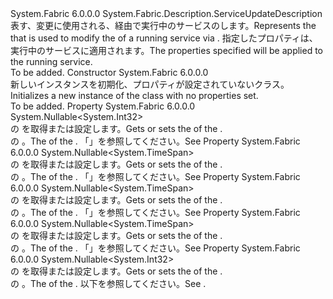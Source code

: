 <Type Name="StatefulServiceUpdateDescription" FullName="System.Fabric.Description.StatefulServiceUpdateDescription">
  <TypeSignature Language="C#" Value="public sealed class StatefulServiceUpdateDescription : System.Fabric.Description.ServiceUpdateDescription" />
  <TypeSignature Language="ILAsm" Value=".class public auto ansi sealed beforefieldinit StatefulServiceUpdateDescription extends System.Fabric.Description.ServiceUpdateDescription" />
  <TypeSignature Language="DocId" Value="T:System.Fabric.Description.StatefulServiceUpdateDescription" />
  <TypeSignature Language="VB.NET" Value="Public NotInheritable Class StatefulServiceUpdateDescription&#xA;Inherits ServiceUpdateDescription" />
  <TypeSignature Language="F#" Value="type StatefulServiceUpdateDescription = class&#xA;    inherit ServiceUpdateDescription" />
  <AssemblyInfo>
    <AssemblyName>System.Fabric</AssemblyName>
    <AssemblyVersion>6.0.0.0</AssemblyVersion>
  </AssemblyInfo>
  <Base>
    <BaseTypeName>System.Fabric.Description.ServiceUpdateDescription</BaseTypeName>
  </Base>
  <Interfaces />
  <Docs>
    <summary>
      <para><span data-ttu-id="6282b-101">表す、<see cref="T:System.Fabric.Description.StatefulServiceUpdateDescription" />変更に使用される、<see cref="T:System.Fabric.Description.StatefulServiceDescription" />経由で実行中のサービスの<see cref="M:System.Fabric.FabricClient.ServiceManagementClient.UpdateServiceAsync(System.Uri,System.Fabric.Description.ServiceUpdateDescription)" />します。</span><span class="sxs-lookup"><span data-stu-id="6282b-101">Represents the <see cref="T:System.Fabric.Description.StatefulServiceUpdateDescription" /> that is used to modify the <see cref="T:System.Fabric.Description.StatefulServiceDescription" /> of a running service via <see cref="M:System.Fabric.FabricClient.ServiceManagementClient.UpdateServiceAsync(System.Uri,System.Fabric.Description.ServiceUpdateDescription)" />.</span></span> <span data-ttu-id="6282b-102">指定したプロパティは、実行中のサービスに適用されます。</span><span class="sxs-lookup"><span data-stu-id="6282b-102">The properties specified will be applied to the running service.</span></span></para>
    </summary>
    <remarks>To be added.</remarks>
  </Docs>
  <Members>
    <Member MemberName=".ctor">
      <MemberSignature Language="C#" Value="public StatefulServiceUpdateDescription ();" />
      <MemberSignature Language="ILAsm" Value=".method public hidebysig specialname rtspecialname instance void .ctor() cil managed" />
      <MemberSignature Language="DocId" Value="M:System.Fabric.Description.StatefulServiceUpdateDescription.#ctor" />
      <MemberSignature Language="VB.NET" Value="Public Sub New ()" />
      <MemberType>Constructor</MemberType>
      <AssemblyInfo>
        <AssemblyName>System.Fabric</AssemblyName>
        <AssemblyVersion>6.0.0.0</AssemblyVersion>
      </AssemblyInfo>
      <Parameters />
      <Docs>
        <summary>
          <para><span data-ttu-id="6282b-103">新しいインスタンスを初期化、<see cref="T:System.Fabric.Description.StatefulServiceUpdateDescription" />プロパティが設定されていないクラス。</span><span class="sxs-lookup"><span data-stu-id="6282b-103">Initializes a new instance of the <see cref="T:System.Fabric.Description.StatefulServiceUpdateDescription" /> class with no properties set.</span></span></para>
        </summary>
        <remarks>To be added.</remarks>
      </Docs>
    </Member>
    <Member MemberName="MinReplicaSetSize">
      <MemberSignature Language="C#" Value="public Nullable&lt;int&gt; MinReplicaSetSize { get; set; }" />
      <MemberSignature Language="ILAsm" Value=".property instance valuetype System.Nullable`1&lt;int32&gt; MinReplicaSetSize" />
      <MemberSignature Language="DocId" Value="P:System.Fabric.Description.StatefulServiceUpdateDescription.MinReplicaSetSize" />
      <MemberSignature Language="VB.NET" Value="Public Property MinReplicaSetSize As Nullable(Of Integer)" />
      <MemberSignature Language="F#" Value="member this.MinReplicaSetSize : Nullable&lt;int&gt; with get, set" Usage="System.Fabric.Description.StatefulServiceUpdateDescription.MinReplicaSetSize" />
      <MemberType>Property</MemberType>
      <AssemblyInfo>
        <AssemblyName>System.Fabric</AssemblyName>
        <AssemblyVersion>6.0.0.0</AssemblyVersion>
      </AssemblyInfo>
      <ReturnValue>
        <ReturnType>System.Nullable&lt;System.Int32&gt;</ReturnType>
      </ReturnValue>
      <Docs>
        <summary>
          <para><span data-ttu-id="6282b-104"><see cref="T:System.Fabric.Description.StatefulServiceUpdateDescription" /> の <see cref="P:System.Fabric.Description.StatefulServiceUpdateDescription.MinReplicaSetSize" /> を取得または設定します。</span><span class="sxs-lookup"><span data-stu-id="6282b-104">Gets or sets the <see cref="P:System.Fabric.Description.StatefulServiceUpdateDescription.MinReplicaSetSize" /> of the <see cref="T:System.Fabric.Description.StatefulServiceUpdateDescription" />.</span></span></para>
        </summary>
        <value>
          <para><span data-ttu-id="6282b-105"><see cref="P:System.Fabric.Description.StatefulServiceUpdateDescription.MinReplicaSetSize" /> の <see cref="T:System.Fabric.Description.StatefulServiceUpdateDescription" />。</span><span class="sxs-lookup"><span data-stu-id="6282b-105">The <see cref="P:System.Fabric.Description.StatefulServiceUpdateDescription.MinReplicaSetSize" /> of the <see cref="T:System.Fabric.Description.StatefulServiceUpdateDescription" />.</span></span></para>
        </value>
        <remarks>
          <para><span data-ttu-id="6282b-106">「<see cref="P:System.Fabric.Description.StatefulServiceDescription.MinReplicaSetSize" />」を参照してください。</span><span class="sxs-lookup"><span data-stu-id="6282b-106">See <see cref="P:System.Fabric.Description.StatefulServiceDescription.MinReplicaSetSize" /></span></span></para>
        </remarks>
      </Docs>
    </Member>
    <Member MemberName="QuorumLossWaitDuration">
      <MemberSignature Language="C#" Value="public Nullable&lt;TimeSpan&gt; QuorumLossWaitDuration { get; set; }" />
      <MemberSignature Language="ILAsm" Value=".property instance valuetype System.Nullable`1&lt;valuetype System.TimeSpan&gt; QuorumLossWaitDuration" />
      <MemberSignature Language="DocId" Value="P:System.Fabric.Description.StatefulServiceUpdateDescription.QuorumLossWaitDuration" />
      <MemberSignature Language="VB.NET" Value="Public Property QuorumLossWaitDuration As Nullable(Of TimeSpan)" />
      <MemberSignature Language="F#" Value="member this.QuorumLossWaitDuration : Nullable&lt;TimeSpan&gt; with get, set" Usage="System.Fabric.Description.StatefulServiceUpdateDescription.QuorumLossWaitDuration" />
      <MemberType>Property</MemberType>
      <AssemblyInfo>
        <AssemblyName>System.Fabric</AssemblyName>
        <AssemblyVersion>6.0.0.0</AssemblyVersion>
      </AssemblyInfo>
      <ReturnValue>
        <ReturnType>System.Nullable&lt;System.TimeSpan&gt;</ReturnType>
      </ReturnValue>
      <Docs>
        <summary>
          <para><span data-ttu-id="6282b-107"><see cref="T:System.Fabric.Description.StatefulServiceUpdateDescription" /> の <see cref="P:System.Fabric.Description.StatefulServiceUpdateDescription.QuorumLossWaitDuration" /> を取得または設定します。</span><span class="sxs-lookup"><span data-stu-id="6282b-107">Gets or sets the <see cref="P:System.Fabric.Description.StatefulServiceUpdateDescription.QuorumLossWaitDuration" /> of the <see cref="T:System.Fabric.Description.StatefulServiceUpdateDescription" />.</span></span></para>
        </summary>
        <value>
          <para><span data-ttu-id="6282b-108"><see cref="P:System.Fabric.Description.StatefulServiceUpdateDescription.QuorumLossWaitDuration" /> の <see cref="T:System.Fabric.Description.StatefulServiceUpdateDescription" />。</span><span class="sxs-lookup"><span data-stu-id="6282b-108">The <see cref="P:System.Fabric.Description.StatefulServiceUpdateDescription.QuorumLossWaitDuration" /> of the <see cref="T:System.Fabric.Description.StatefulServiceUpdateDescription" />.</span></span></para>
        </value>
        <remarks>
          <para><span data-ttu-id="6282b-109">「<see cref="P:System.Fabric.Description.StatefulServiceDescription.QuorumLossWaitDuration" />」を参照してください。</span><span class="sxs-lookup"><span data-stu-id="6282b-109">See <see cref="P:System.Fabric.Description.StatefulServiceDescription.QuorumLossWaitDuration" /></span></span></para>
        </remarks>
      </Docs>
    </Member>
    <Member MemberName="ReplicaRestartWaitDuration">
      <MemberSignature Language="C#" Value="public Nullable&lt;TimeSpan&gt; ReplicaRestartWaitDuration { get; set; }" />
      <MemberSignature Language="ILAsm" Value=".property instance valuetype System.Nullable`1&lt;valuetype System.TimeSpan&gt; ReplicaRestartWaitDuration" />
      <MemberSignature Language="DocId" Value="P:System.Fabric.Description.StatefulServiceUpdateDescription.ReplicaRestartWaitDuration" />
      <MemberSignature Language="VB.NET" Value="Public Property ReplicaRestartWaitDuration As Nullable(Of TimeSpan)" />
      <MemberSignature Language="F#" Value="member this.ReplicaRestartWaitDuration : Nullable&lt;TimeSpan&gt; with get, set" Usage="System.Fabric.Description.StatefulServiceUpdateDescription.ReplicaRestartWaitDuration" />
      <MemberType>Property</MemberType>
      <AssemblyInfo>
        <AssemblyName>System.Fabric</AssemblyName>
        <AssemblyVersion>6.0.0.0</AssemblyVersion>
      </AssemblyInfo>
      <ReturnValue>
        <ReturnType>System.Nullable&lt;System.TimeSpan&gt;</ReturnType>
      </ReturnValue>
      <Docs>
        <summary>
          <para><span data-ttu-id="6282b-110"><see cref="T:System.Fabric.Description.StatefulServiceUpdateDescription" /> の <see cref="P:System.Fabric.Description.StatefulServiceUpdateDescription.ReplicaRestartWaitDuration" /> を取得または設定します。</span><span class="sxs-lookup"><span data-stu-id="6282b-110">Gets or sets the <see cref="P:System.Fabric.Description.StatefulServiceUpdateDescription.ReplicaRestartWaitDuration" /> of the <see cref="T:System.Fabric.Description.StatefulServiceUpdateDescription" />.</span></span></para>
        </summary>
        <value>
          <para><span data-ttu-id="6282b-111"><see cref="P:System.Fabric.Description.StatefulServiceUpdateDescription.ReplicaRestartWaitDuration" /> の <see cref="T:System.Fabric.Description.StatefulServiceUpdateDescription" />。</span><span class="sxs-lookup"><span data-stu-id="6282b-111">The <see cref="P:System.Fabric.Description.StatefulServiceUpdateDescription.ReplicaRestartWaitDuration" /> of the <see cref="T:System.Fabric.Description.StatefulServiceUpdateDescription" />.</span></span></para>
        </value>
        <remarks>
          <para><span data-ttu-id="6282b-112">「<see cref="P:System.Fabric.Description.StatefulServiceDescription.ReplicaRestartWaitDuration" />」を参照してください。</span><span class="sxs-lookup"><span data-stu-id="6282b-112">See <see cref="P:System.Fabric.Description.StatefulServiceDescription.ReplicaRestartWaitDuration" /></span></span></para>
        </remarks>
      </Docs>
    </Member>
    <Member MemberName="StandByReplicaKeepDuration">
      <MemberSignature Language="C#" Value="public Nullable&lt;TimeSpan&gt; StandByReplicaKeepDuration { get; set; }" />
      <MemberSignature Language="ILAsm" Value=".property instance valuetype System.Nullable`1&lt;valuetype System.TimeSpan&gt; StandByReplicaKeepDuration" />
      <MemberSignature Language="DocId" Value="P:System.Fabric.Description.StatefulServiceUpdateDescription.StandByReplicaKeepDuration" />
      <MemberSignature Language="VB.NET" Value="Public Property StandByReplicaKeepDuration As Nullable(Of TimeSpan)" />
      <MemberSignature Language="F#" Value="member this.StandByReplicaKeepDuration : Nullable&lt;TimeSpan&gt; with get, set" Usage="System.Fabric.Description.StatefulServiceUpdateDescription.StandByReplicaKeepDuration" />
      <MemberType>Property</MemberType>
      <AssemblyInfo>
        <AssemblyName>System.Fabric</AssemblyName>
        <AssemblyVersion>6.0.0.0</AssemblyVersion>
      </AssemblyInfo>
      <ReturnValue>
        <ReturnType>System.Nullable&lt;System.TimeSpan&gt;</ReturnType>
      </ReturnValue>
      <Docs>
        <summary>
          <para><span data-ttu-id="6282b-113"><see cref="T:System.Fabric.Description.StatefulServiceUpdateDescription" /> の <see cref="P:System.Fabric.Description.StatefulServiceUpdateDescription.StandByReplicaKeepDuration" /> を取得または設定します。</span><span class="sxs-lookup"><span data-stu-id="6282b-113">Gets or sets the <see cref="P:System.Fabric.Description.StatefulServiceUpdateDescription.StandByReplicaKeepDuration" /> of the <see cref="T:System.Fabric.Description.StatefulServiceUpdateDescription" />.</span></span></para>
        </summary>
        <value>
          <para><span data-ttu-id="6282b-114"><see cref="P:System.Fabric.Description.StatefulServiceUpdateDescription.StandByReplicaKeepDuration" /> の <see cref="T:System.Fabric.Description.StatefulServiceUpdateDescription" />。</span><span class="sxs-lookup"><span data-stu-id="6282b-114">The <see cref="P:System.Fabric.Description.StatefulServiceUpdateDescription.StandByReplicaKeepDuration" /> of the <see cref="T:System.Fabric.Description.StatefulServiceUpdateDescription" />.</span></span></para>
        </value>
        <remarks>
          <para><span data-ttu-id="6282b-115">「<see cref="P:System.Fabric.Description.StatefulServiceUpdateDescription.StandByReplicaKeepDuration" />」を参照してください。</span><span class="sxs-lookup"><span data-stu-id="6282b-115">See <see cref="P:System.Fabric.Description.StatefulServiceUpdateDescription.StandByReplicaKeepDuration" /></span></span></para>
        </remarks>
      </Docs>
    </Member>
    <Member MemberName="TargetReplicaSetSize">
      <MemberSignature Language="C#" Value="public Nullable&lt;int&gt; TargetReplicaSetSize { get; set; }" />
      <MemberSignature Language="ILAsm" Value=".property instance valuetype System.Nullable`1&lt;int32&gt; TargetReplicaSetSize" />
      <MemberSignature Language="DocId" Value="P:System.Fabric.Description.StatefulServiceUpdateDescription.TargetReplicaSetSize" />
      <MemberSignature Language="VB.NET" Value="Public Property TargetReplicaSetSize As Nullable(Of Integer)" />
      <MemberSignature Language="F#" Value="member this.TargetReplicaSetSize : Nullable&lt;int&gt; with get, set" Usage="System.Fabric.Description.StatefulServiceUpdateDescription.TargetReplicaSetSize" />
      <MemberType>Property</MemberType>
      <AssemblyInfo>
        <AssemblyName>System.Fabric</AssemblyName>
        <AssemblyVersion>6.0.0.0</AssemblyVersion>
      </AssemblyInfo>
      <ReturnValue>
        <ReturnType>System.Nullable&lt;System.Int32&gt;</ReturnType>
      </ReturnValue>
      <Docs>
        <summary>
          <para><span data-ttu-id="6282b-116"><see cref="T:System.Fabric.Description.StatefulServiceUpdateDescription" /> の <see cref="P:System.Fabric.Description.StatefulServiceUpdateDescription.TargetReplicaSetSize" /> を取得または設定します。</span><span class="sxs-lookup"><span data-stu-id="6282b-116">Gets or sets the <see cref="P:System.Fabric.Description.StatefulServiceUpdateDescription.TargetReplicaSetSize" /> of the <see cref="T:System.Fabric.Description.StatefulServiceUpdateDescription" />.</span></span></para>
        </summary>
        <value>
          <para><span data-ttu-id="6282b-117"><see cref="P:System.Fabric.Description.StatefulServiceUpdateDescription.TargetReplicaSetSize" /> の <see cref="T:System.Fabric.Description.StatefulServiceUpdateDescription" />。</span><span class="sxs-lookup"><span data-stu-id="6282b-117">The <see cref="P:System.Fabric.Description.StatefulServiceUpdateDescription.TargetReplicaSetSize" /> of the <see cref="T:System.Fabric.Description.StatefulServiceUpdateDescription" />.</span></span></para>
        </value>
        <remarks>
          <para><span data-ttu-id="6282b-118">以下を参照してください。<see cref="P:System.Fabric.Description.StatefulServiceDescription.TargetReplicaSetSize" /></span><span class="sxs-lookup"><span data-stu-id="6282b-118">See <see cref="P:System.Fabric.Description.StatefulServiceDescription.TargetReplicaSetSize" />.</span></span></para>
        </remarks>
      </Docs>
    </Member>
  </Members>
</Type>